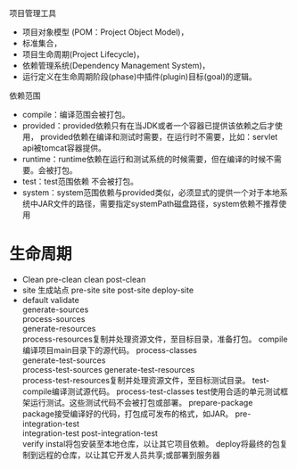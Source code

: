 

项目管理工具
* 项目对象模型 (POM：Project Object Model)，
* 标准集合，
* 项目生命周期(Project Lifecycle)，
* 依赖管理系统(Dependency Management System)，
* 运行定义在生命周期阶段(phase)中插件(plugin)目标(goal)的逻辑。




依赖范围
* compile：编译范围会被打包。
* provided：provided依赖只有在当JDK或者一个容器已提供该依赖之后才使用， provided依赖在编译和测试时需要，在运行时不需要，比如：servlet api被tomcat容器提供。
* runtime：runtime依赖在运行和测试系统的时候需要，但在编译的时候不需要。会被打包。
* test：test范围依赖 不会被打包。
* system：system范围依赖与provided类似，必须显式的提供一个对于本地系统中JAR文件的路径，需要指定systemPath磁盘路径，system依赖不推荐使用



# 生命周期

* Clean
	pre-clean
	clean
	post-clean
* site  生成站点
	pre-site 
	site 
	post-site 
	deploy-site
* default
	validate  
	generate-sources  
	process-sources  
	generate-resources  
	process-resources复制并处理资源文件，至目标目录，准备打包。 
	compile编译项目main目录下的源代码。 
	process-classes  
	generate-test-sources  
	process-test-sources 
	generate-test-resources  
	process-test-resources复制并处理资源文件，至目标测试目录。 
	test-compile编译测试源代码。 
	process-test-classes
	test使用合适的单元测试框架运行测试。这些测试代码不会被打包或部署。
	prepare-package  
	package接受编译好的代码，打包成可发布的格式，如JAR。 
	pre-integration-test  
	integration-test 
	post-integration-test  
	verify 
	instal将包安装至本地仓库，以让其它项目依赖。 
	deploy将最终的包复制到远程的仓库，以让其它开发人员共享;或部署到服务器














